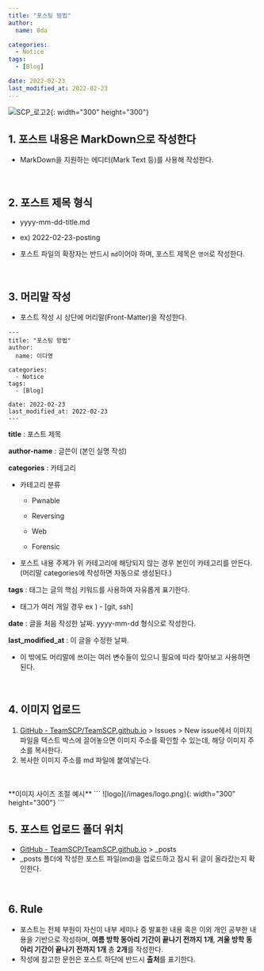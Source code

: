 ```yaml
---
title: "포스팅 방법"
author:
  name: 0da

categories:
  - Notice
tags:
  - [Blog] 

date: 2022-02-23
last_modified_at: 2022-02-23
---
```


![SCP_로고2](https://user-images.githubusercontent.com/40850499/155840616-9495ecf5-5d3c-4027-ae17-6354a8b3026d.jpg){: width="300" height="300"}

## 1. 포스트 내용은 MarkDown으로 작성한다

- MarkDown을 지원하는 에디터(Mark Text 등)를 사용해 작성한다.

<br>

## 2. 포스트 제목 형식

- yyyy-mm-dd-title.md
  
- ex) 2022-02-23-posting
  
- 포스트 파일의 확장자는 반드시 `md`이어야 하며, 포스트 제목은 `영어`로 작성한다.

<br>

## 3. 머리말 작성

- 포스트 작성 시 상단에 머리말(Front-Matter)을 작성한다.

```
---
title: "포스팅 방법"
author:
  name: 이다영

categories:
  - Notice
tags:
  - [Blog] 

date: 2022-02-23
last_modified_at: 2022-02-23
---
```

**title** : 포스트 제목

**author-name** : 글쓴이 (본인 실명 작성)

**categories** : 카테고리

- 카테고리 분류
  
  - Pwnable
    
  - Reversing
    
  - Web
    
  - Forensic
    
- 포스트 내용 주제가 위 카테고리에 해당되지 않는 경우 본인이 카테고리를 만든다. (머리말 categories에 작성하면 자동으로 생성된다.)

**tags** : 태그는 글의 핵심 키워드를 사용하여 자유롭게 표기한다.

- 태그가 여러 개일 경우 ex ) - [git, ssh]

**date** : 글을 처음 작성한 날짜. yyyy-mm-dd 형식으로 작성한다.

**last_modified_at** : 이 글을 수정한 날짜.
<br>
- 이 밖에도 머리말에 쓰이는 여러 변수들이 있으니 필요에 따라 찾아보고 사용하면 된다.

<br>

## 4. 이미지 업로드
1. [GitHub - TeamSCP/TeamSCP.github.io](https://github.com/TeamSCP/TeamSCP.github.io) > Issues > New issue에서 이미지 파일을 텍스트 박스에 끌어놓으면 이미지 주소를 확인할 수 있는데, 해당 이미지 주소를 복사한다.
2. 복사한 이미지 주소를 md 파일에 붙여넣는다.
<br>
<br>
**이미지 사이즈 조절 예시**
```
![logo](/images/logo.png){: width="300" height="300"}
```

<br>

## 5. 포스트 업로드 폴더 위치
- [GitHub - TeamSCP/TeamSCP.github.io](https://github.com/TeamSCP/TeamSCP.github.io) > _posts
- _posts 폴더에 작성한 포스트 파일(md)을 업로드하고 잠시 뒤 글이 올라갔는지 확인한다.

<br>

## 6. Rule
- 포스트는 전체 부원이 자신이 내부 세미나 중 발표한 내용 혹은 이외 개인 공부한 내용을 기반으로 작성하며, **여름 방학 동아리 기간이 끝나기 전까지 1개**, **겨울 방학 동아리 기간이 끝나기 전까지 1개** 총 **2개**를 작성한다.
- 작성에 참고한 문헌은 포스트 하단에 반드시 **출처**를 표기한다.
